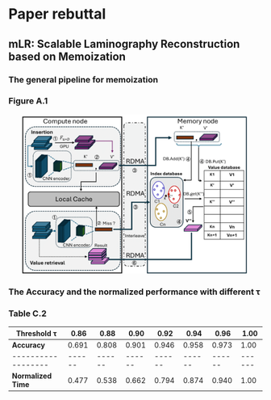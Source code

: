 # Paper rebuttal 
## mLR: Scalable Laminography Reconstruction based on Memoization

### The general pipeline for memoization
### Figure A.1
<p align="center"><img src="./images/memoization.png" alt="memoization pipeline" width="450"/></p>


### The Accuracy and the normalized performance with different τ
### Table C.2

| **Threshold τ** | 0.86 | 0.88 | 0.90 | 0.92 | 0.94 | 0.96 | 1.00 |
|------------------|------|------|------|------|------|------|------|
| **Accuracy**     | 0.691 | 0.808 | 0.901 | 0.946 | 0.958 | 0.973 | 1.00 |
|------------------|------|------|------|------|------|------|------|
| **Normalized Time** | 0.477 | 0.538 | 0.662 | 0.794 | 0.874 | 0.940 | 1.00 |

